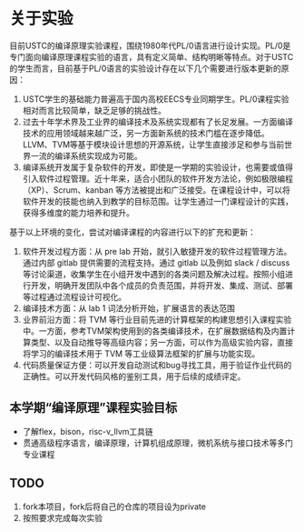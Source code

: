 # 关于实验

目前USTC的编译原理实验课程，围绕1980年代PL/0语言进行设计实现。PL/0是专门面向编译原理课程实验的语言，具有定义简单、结构明晰等特点。对于USTC的学生而言，目前基于PL/0语言的实验设计存在以下几个需要进行版本更新的原因：

1. USTC学生的基础能力普遍高于国内高校EECS专业同期学生。PL/0课程实验相对而言比较简单，缺乏足够的挑战性。
2. 过去十年学术界及工业界的编译技术及系统实现都有了长足发展。一方面编译技术的应用领域越来越广泛，另一方面新系统的技术门槛在逐步降低。LLVM、TVM等基于模块设计思想的开源系统，让学生直接涉足和参与当前世界一流的编译系统实现成为可能。
3. 编译系统开发属于复杂软件的开发，即使是一学期的实验设计，也需要或值得引入软件过程管理。近十年来，适合小团队的软件开发方法论，例如极限编程（XP）、Scrum、kanban 等方法被提出和广泛接受。在课程设计中，可以将软件开发的技能也纳入到教学的目标范围。让学生通过一门课程设计的实践，获得多维度的能力培养和提升。

基于以上环境的变化，尝试对编译课程的内容进行以下的扩充和更新：

1. 软件开发过程方面：从 pre lab 开始，就引入敏捷开发的软件过程管理方法。通过内部 gitlab 提供需要的流程支持。通过 gitlab 以及例如 slack / discuss 等讨论渠道，收集学生在小组开发中遇到的各类问题及解决过程。按照小组进行开发，明确开发团队中各个成员的负责范围，并将开发、集成、测试、部署等过程通过流程设计可视化。
2. 编译技术方面：从 lab 1 词法分析开始，扩展语言的表达范围
3. 业界前沿方面：将 TVM 等行业目前先进的计算框架的构建思想引入课程实验中。一方面，参考TVM架构使用到的各类编译技术，在扩展数据结构及内置计算类型、以及自动推导等高级内容；另一方面，可以作为高级实验内容，直接将学习的编译技术用于 TVM 等工业级算法框架的扩展与功能实现。
4. 代码质量保证方便：可以开发自动测试和bug寻找工具，用于验证作业代码的正确性。可以开发代码风格的鉴别工具，用于后续的成绩评定。


## 本学期“编译原理”课程实验目标
* 了解flex，bison，risc-v_llvm工具链
* 贯通高级程序语言，编译原理，计算机组成原理，微机系统与接口技术等多门专业课程

## TODO
1. fork本项目，fork后将自己的仓库的项目设为private
2. 按照要求完成每次实验